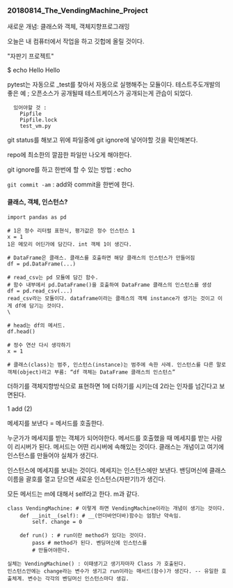 ### 20180814_The_VendingMachine_Project

새로운 개념: 클래스와 객체, 객체지향프로그래밍

오늘은 내 컴퓨터에서 작업을 하고 깃헙에 올릴 것이다. 

"자판기 프로젝트"

$ echo Hello
Hello

pytest는 자동으로 _test를 찾아서 자동으로 실행해주는 모듈이다. 테스트주도개발의 좋은 예 ; 오픈소스가 공개될때 테스트케이스가 공개되는게 관습이 되었다. 

      있어야할 것 : 
        Pipfile
        Pipfile.lock
        test_vm.py
git status를 해보고 위에 파일중에 git ignore에 넣어야할 것을 확인해본다. 

repo에 최소한의 깔끔한 파일만 나오게 해야한다. 

git ignore를 하고 한번에 할 수 있는 방법 : echo

```git commit -am``` : add와 commit을 한번에 한다. 

#### 클래스, 객체, 인스턴스?

```
import pandas as pd

# 1은 정수 리터럴 표현식, 평가값은 정수 인스턴스 1
x = 1
1은 메모리 어딘가에 담긴다. int 객체 1이 생긴다. 

# DataFrame은 클래스. 클래스를 호출하면 해당 클래스의 인스턴스가 만들어짐
df = pd.DataFrame(...)

# read_csv는 pd 모듈에 담긴 함수.
# 함수 내부에서 pd.DataFrame()을 호출하여 DataFrame 클래스의 인스턴스를 생성
df = pd.read_csv(...)
read_csv라는 모듈이다. dataframe이라는 클래스의 객체 instance가 생기는 것이고 이게 df에 담기는 것이다. 
\

# head는 df의 메서드.
df.head()

# 정수 연산 다시 생각하기
x = 1

# 클래스(class)는 범주, 인스턴스(instance)는 범주에 속한 사례. 인스턴스를 다른 말로 객체(object)라고 부름: “df 객체는 DataFrame 클래스의 인스턴스”

```

더하기를 객체지향방식으로 표현하면 1에 더하기를 시키는데 2라는 인자를 넘긴다고 보면된다.

1 add (2) 

메세지를 보낸다 = 메서드를 호출한다. 

누군가가 메세지를 받는 객체가 되어야한다.  메서드를 호출했을 때 메세지를 받는 사람이 리시버가 된다. 메서드는 어떤 리시버에 속해있는 것이다. 클래스는 개념이고 여기에 인스턴스를 만들어야 실체가 생긴다. 

인스턴스에 메세지를 보내는 것이다. 메세지는 인스턴스에만 보낸다. 밴딩머신에 클래스 이름을 괄호를 열고 닫으면 새로운 인스턴스(자판기!)가 생긴다. 

모든 메서드는 m에 대해서 self라고 한다. m과 같다. 

```
class VendingMachine: # 이렇게 하면 VendingMachine이라는 개념이 생기는 것이다. 
    def __init__(self): # __(언더바언더바)함수는 엄청난 약속임. 
        self. change = 0
         
    def run() : # run이란 method가 있다는 것이다. 
        pass # method가 된다. 벤딩머신에 인스턴스를 
        # 만들어야한다. 
        
실체는 VendingMachine() : 이때생기고 생기자마자 Class 가 호출된다. 
인스턴스안에는 change라는 변수가 생기고 run이라는 매서드(함수)가 생긴다. -- 유일한 호출체계. 변수는 각각의 벤딩머신 인스턴스마다 생김.
        

```

